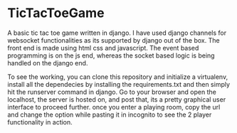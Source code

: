 # TicTacToeGame
A basic tic tac toe game written in django. I have used django channels for websocket functionalities as its supported by django out of the box. The front end is made using html css and javascript. The event based programming is on the js end, whereas the socket based logic is being handled on the django end. 

To see the working, you can clone this repository and initialize a virtualenv, install all the dependecies by installing the requirements.txt and then simply hit the runserver command in django.
Go to your browser and open the localhost, the server is hosted on, and post that, its a pretty graphical user interface to proceed further. once you enter a playing room, copy the url and change the option while pasting it in incognito to see the 2 player functionality in action.
